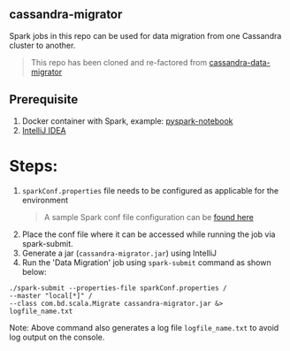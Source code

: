 ## cassandra-migrator

Spark jobs in this repo can be used for data migration from one Cassandra cluster to another.

> This repo has been cloned and re-factored from [cassandra-data-migrator](https://github.com/datastax/cassandra-data-migrator)

## Prerequisite

1. Docker container with Spark, example: [pyspark-notebook](https://github.com/jupyter/docker-stacks/tree/main/pyspark-notebook)
2. [IntelliJ IDEA](https://www.jetbrains.com/idea/download/)

# Steps:

1. `sparkConf.properties` file needs to be configured as applicable for the environment
   > A sample Spark conf file configuration can be [found here](./src/resources/sparkConf.properties)
2. Place the conf file where it can be accessed while running the job via spark-submit.
3. Generate a jar (`cassandra-migrator.jar`) using IntelliJ
4. Run the 'Data Migration' job using `spark-submit` command as shown below:

```
./spark-submit --properties-file sparkConf.properties /
--master "local[*]" /
--class com.bd.scala.Migrate cassandra-migrator.jar &> logfile_name.txt
```

Note: Above command also generates a log file `logfile_name.txt` to avoid log output on the console.